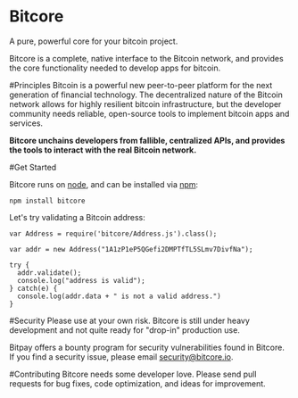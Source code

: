 Bitcore
=======

A pure, powerful core for your bitcoin project.

Bitcore is a complete, native interface to the Bitcoin network, and provides the core functionality needed to develop apps for bitcoin.

#Principles
Bitcoin is a powerful new peer-to-peer platform for the next generation of financial technology. The decentralized nature of the Bitcoin network allows for highly resilient bitcoin infrastructure, but the developer community needs reliable, open-source tools to implement bitcoin apps and services.

**Bitcore unchains developers from fallible, centralized APIs, and provides the tools to interact with the real Bitcoin network.**

#Get Started

Bitcore runs on [node](http://nodejs.org/), and can be installed via [npm](https://npmjs.org/):
```
npm install bitcore
```

Let's try validating a Bitcoin address:
```
var Address = require('bitcore/Address.js').class();

var addr = new Address("1A1zP1eP5QGefi2DMPTfTL5SLmv7DivfNa");

try {
  addr.validate();
  console.log("address is valid");
} catch(e) {
  console.log(addr.data + " is not a valid address.")
}
```

#Security
Please use at your own risk. Bitcore is still under heavy development and not quite ready for "drop-in" production use. 

Bitpay offers a bounty program for security vulnerabilities found in Bitcore. If you find a security issue, please email security@bitcore.io.

#Contributing
Bitcore needs some developer love. Please send pull requests for bug fixes, code optimization, and ideas for improvement.

